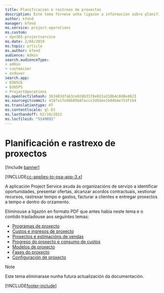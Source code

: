```yaml
---
title: Planificación e rastrexo de proxectos
description: Este tema fornece unha ligazón a información sobre planificación e rastrexo en Project Service Automation.
author: kfend
manager: kfend
ms.service: project-operations
ms.custom:
- dyn365-projectservice
ms.date: 2/04/2019
ms.topic: article
ms.author: kfend
audience: Admin
search.audienceType:
- admin
- customizer
- enduser
search.app:
- D365CE
- D365PS
- ProjectOperations
ms.openlocfilehash: 363483d7a63ce028b3378e021a210b4c8d8e4623
ms.sourcegitcommit: 418fa1fe9d605b8faccc2d5dee1b04b4e753f194
ms.translationtype: HT
ms.contentlocale: gl-ES
ms.lasthandoff: 02/10/2021
ms.locfileid: "5149091"
---
```

# <a name="project-planning-and-tracking"></a>Planificación e rastrexo de proxectos

[!include [banner](../../includes/psa-now-project-operations.md)]

[!INCLUDE[cc-applies-to-psa-app-3.x](../../includes/cc-applies-to-psa-app-3x.md)]

A aplicación Project Service axuda ás organizacións de servizo a identificar oportunidades, presentar ofertas, alcanzar acordos contractuais, xestionar recursos, rastrexar tempo e gastos, facturar a clientes e entregar proxectos a tempo e dentro do orzamento. 

Eliminouse a ligazón en formato PDF que antes había neste tema e o contido trasladouse aos seguintes temas:

- [Programas de proxecto](../project-creating.md)
- [Custos e ingresos de proxecto](../project-estimating.md)
- [Proxectos e estimacións de vendas](../project-leveraging.md)
- [Progreso do proxecto e consumo de custos](../project-tracking.md)
- [Modelos de proxecto](../project-templates.md)
- [Fases do proxecto](../project-stages.md)
- [Configuración de proxecto](../project-settings.md)

> [!NOTE]
> Este tema eliminarase nunha futura actualización da documentación. 


[!INCLUDE[footer-include](../../includes/footer-banner.md)]